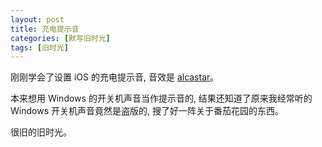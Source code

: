 ```yaml
---
layout: post
title: 充电提示音
categories: [默写旧时光]
tags: [旧时光]
---
```


刚刚学会了设置 iOS 的充电提示音, 音效是 [alcastar](http://yumulin.ys168.com)。

本来想用 Windows 的开关机声音当作提示音的, 结果还知道了原来我经常听的 Windows 开关机声音竟然是盗版的, 搜了好一阵关于番茄花园的东西。

很旧的旧时光。